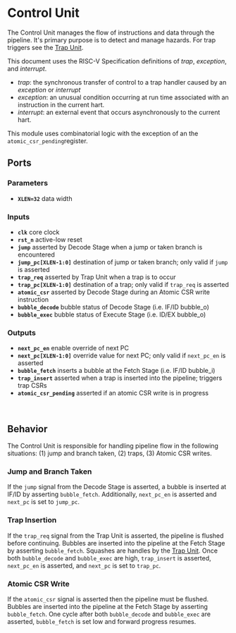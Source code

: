 # Control Unit

The Control Unit manages the flow of instructions and data through the pipeline.
It's primary purpose is to detect and manage hazards. For trap triggers see
the [Trap Unit](./Trap.md).

This document uses the RISC-V Specification definitions of *trap*, *exception*,
and *interrupt*.
- *trap*: the synchronous transfer of control to a trap handler caused by an
  *exception* or *interrupt*
- *exception*: an unusual condition occurring at run time associated with an
  instruction in the current hart.
- *interrupt*: an external event that occurs asynchronously to the current hart.

This module uses combinatorial logic with the exception of an the
`atomic_csr_pending`register.

## Ports

### Parameters

- **`XLEN=32`** data width

### Inputs

- **`clk`** core clock
- **`rst_n`** active-low reset
- **`jump`** asserted by Decode Stage when a jump or taken branch is encountered
- **`jump_pc[XLEN-1:0]`** destination of jump or taken branch; only valid if `jump` is asserted
- **`trap_req`** asserted by Trap Unit when a trap is to occur
- **`trap_pc[XLEN-1:0]`** destination of a trap; only valid if `trap_req` is asserted
- **`atomic_csr`** asserted by Decode Stage during an Atomic CSR write instruction
- **`bubble_decode`** bubble status of Decode Stage (i.e. IF/ID bubble_o)
- **`bubble_exec`** bubble status of Execute Stage (i.e. ID/EX bubble_o)

### Outputs
- **`next_pc_en`** enable override of next PC
- **`next_pc[XLEN-1:0]`** override value for next PC; only valid if `next_pc_en` is asserted
- **`bubble_fetch`** inserts a bubble at the Fetch Stage (i.e. IF/ID bubble_i)
- **`trap_insert`** asserted when a trap is inserted into the pipeline; triggers trap CSRs
- **`atomic_csr_pending`** asserted if an atomic CSR write is in progress

<br>

## Behavior

The Control Unit is responsible for handling pipeline flow in the following
situations: (1) jump and branch taken, (2) traps, (3) Atomic CSR writes.

### Jump and Branch Taken

If the `jump` signal from the Decode Stage is asserted, a bubble is inserted at
IF/ID by asserting `bubble_fetch`. Additionally, `next_pc_en` is asserted and
`next_pc` is set to `jump_pc`.

### Trap Insertion

If the `trap_req` signal from the Trap Unit is asserted, the pipeline is flushed
before continuing. Bubbles are inserted into the pipeline at the Fetch Stage by
asserting `bubble_fetch`. Squashes are handles by the [Trap Unit](./Trap.md).
Once both `bubble_decode` and `bubble_exec` are high, `trap_insert` is asserted,
`next_pc_en` is asserted, and `next_pc` is set to `trap_pc`.

### Atomic CSR Write

If the `atomic_csr` signal is asserted then the pipeline must be flushed. Bubbles
are inserted into the pipeline at the Fetch Stage by asserting `bubble_fetch`.
One cycle after both `bubble_decode` and `bubble_exec` are asserted, `bubble_fetch`
is set low and forward progress resumes.

